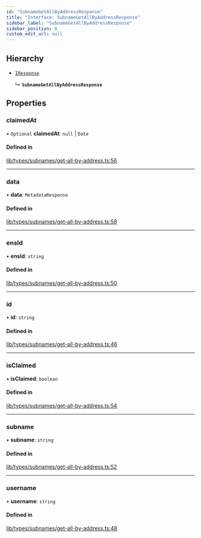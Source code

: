 ```yaml
---
id: "SubnameGetAllByAddressResponse"
title: "Interface: SubnameGetAllByAddressResponse"
sidebar_label: "SubnameGetAllByAddressResponse"
sidebar_position: 0
custom_edit_url: null
---
```


## Hierarchy

- [`IResponse`](IResponse.md)

  ↳ **`SubnameGetAllByAddressResponse`**

## Properties

### claimedAt

• `Optional` **claimedAt**: ``null`` \| `Date`

#### Defined in

[lib/types/subnames/get-all-by-address.ts:56](https://github.com/JustaName-id/JustaName-sdk/blob/d3b91b5/packages/@justaname.id/sdk/src/lib/types/subnames/get-all-by-address.ts#L56)

___

### data

• **data**: `MetadataResponse`

#### Defined in

[lib/types/subnames/get-all-by-address.ts:58](https://github.com/JustaName-id/JustaName-sdk/blob/d3b91b5/packages/@justaname.id/sdk/src/lib/types/subnames/get-all-by-address.ts#L58)

___

### ensId

• **ensId**: `string`

#### Defined in

[lib/types/subnames/get-all-by-address.ts:50](https://github.com/JustaName-id/JustaName-sdk/blob/d3b91b5/packages/@justaname.id/sdk/src/lib/types/subnames/get-all-by-address.ts#L50)

___

### id

• **id**: `string`

#### Defined in

[lib/types/subnames/get-all-by-address.ts:46](https://github.com/JustaName-id/JustaName-sdk/blob/d3b91b5/packages/@justaname.id/sdk/src/lib/types/subnames/get-all-by-address.ts#L46)

___

### isClaimed

• **isClaimed**: `boolean`

#### Defined in

[lib/types/subnames/get-all-by-address.ts:54](https://github.com/JustaName-id/JustaName-sdk/blob/d3b91b5/packages/@justaname.id/sdk/src/lib/types/subnames/get-all-by-address.ts#L54)

___

### subname

• **subname**: `string`

#### Defined in

[lib/types/subnames/get-all-by-address.ts:52](https://github.com/JustaName-id/JustaName-sdk/blob/d3b91b5/packages/@justaname.id/sdk/src/lib/types/subnames/get-all-by-address.ts#L52)

___

### username

• **username**: `string`

#### Defined in

[lib/types/subnames/get-all-by-address.ts:48](https://github.com/JustaName-id/JustaName-sdk/blob/d3b91b5/packages/@justaname.id/sdk/src/lib/types/subnames/get-all-by-address.ts#L48)
